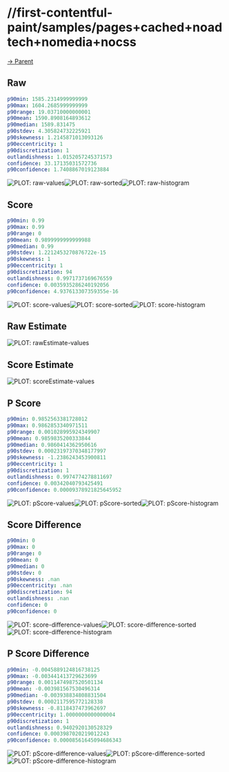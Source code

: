 
# //first-contentful-paint/samples/pages+cached+noadtech+nomedia+nocss

[→ Parent](../..)


## Raw


```yaml
p90min: 1585.2314999999999
p90max: 1604.2685999999999
p90range: 19.03710000000001
p90mean: 1590.8908164893612
p90median: 1589.831475
p90stdev: 4.305824732225921
p90skewness: 1.2145871013093126
p90eccentricity: 1
p90discretization: 1
outlandishness: 1.0152057245371573
confidence: 33.17135031572736
p90confidence: 1.7408867019123884

```

![PLOT: raw-values](./raw/values.svg)![PLOT: raw-sorted](./raw/sorted.svg)![PLOT: raw-histogram](./raw/histogram.svg)
## Score


```yaml
p90min: 0.99
p90max: 0.99
p90range: 0
p90mean: 0.9899999999999988
p90median: 0.99
p90stdev: 1.2212453270876722e-15
p90skewness: 1
p90eccentricity: 1
p90discretization: 94
outlandishness: 0.9971737169676559
confidence: 0.0035935286240192056
p90confidence: 4.937613307359355e-16

```

![PLOT: score-values](./score/values.svg)![PLOT: score-sorted](./score/sorted.svg)![PLOT: score-histogram](./score/histogram.svg)
## Raw Estimate

![PLOT: rawEstimate-values](./rawEstimate/values.svg)
## Score Estimate

![PLOT: scoreEstimate-values](./scoreEstimate/values.svg)
## P Score


```yaml
p90min: 0.9852563381728012
p90max: 0.9862853340971511
p90range: 0.001028995924349907
p90mean: 0.9859835200333844
p90median: 0.9860414362950616
p90stdev: 0.00023197370348177997
p90skewness: -1.2386243453900811
p90eccentricity: 1
p90discretization: 1
outlandishness: 0.9974774278811697
confidence: 0.00342040793425491
p90confidence: 0.00009378921825645952

```

![PLOT: pScore-values](./pScore/values.svg)![PLOT: pScore-sorted](./pScore/sorted.svg)![PLOT: pScore-histogram](./pScore/histogram.svg)
## Score Difference


```yaml
p90min: 0
p90max: 0
p90range: 0
p90mean: 0
p90median: 0
p90stdev: 0
p90skewness: .nan
p90eccentricity: .nan
p90discretization: 94
outlandishness: .nan
confidence: 0
p90confidence: 0

```

![PLOT: score-difference-values](./score-difference/values.svg)![PLOT: score-difference-sorted](./score-difference/sorted.svg)![PLOT: score-difference-histogram](./score-difference/histogram.svg)
## P Score Difference


```yaml
p90min: -0.0045889124816738125
p90max: -0.003441413729623699
p90range: 0.0011474987520501134
p90mean: -0.003981567530496314
p90median: -0.003938834808831504
p90stdev: 0.0002117595772128338
p90skewness: -0.8118437473962697
p90eccentricity: 1.0000000000000004
p90discretization: 1
outlandishness: 0.9402920130528329
confidence: 0.0003987020219012243
p90confidence: 0.00008561645094686343

```

![PLOT: pScore-difference-values](./pScore-difference/values.svg)![PLOT: pScore-difference-sorted](./pScore-difference/sorted.svg)![PLOT: pScore-difference-histogram](./pScore-difference/histogram.svg)